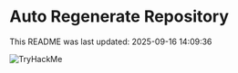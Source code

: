 # Auto Regenerate Repository

This README was last updated: 2025-09-16 14:09:36

 ![TryHackMe](https://tryhackme.com/badge/533634)